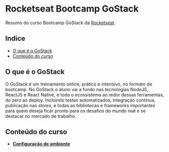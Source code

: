 # Rocketseat Bootcamp GoStack
Resumo do curso Bootcamp GoStack da [Rocketseat](https://rocketseat.com.br/).

## Indice

- [O que é o GoStack](#o-que-é-o-GoStack)
- [Conteúdo do curso](#conteúdo-do-curso)

## O que é o GoStack
O GoStack é um treinamento online, prático e intensivo, no formato de bootcamp. No GoStack o aluno vai a fundo nas tecnologias NodeJS, ReactJS e React Native, e todo o ecossistema ao redor dessas ferramentas, do zero ao deploy. Incluindo testes automatizados, integração contínua, publicação nas stores, e todas as bibliotecas e frameworks importantes para quem deseja ficar pronto para os desafios do mundo real e se destacar no mercado de trabalho.

## Conteúdo do curso

- **[Configuração de ambiente](markdowns/configuracao-ambiente.md)**